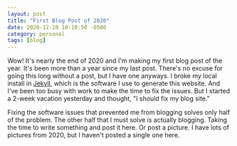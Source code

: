 ```yaml
---
layout: post
title: "First Blog Post of 2020"
date: 2020-12-20 10:10:50 -0500
category: personal
tags: [blog]
---
```

Wow! It's nearly the end of 2020 and I'm making my first blog post of the year. It's been more than a year since my last post. There's no excuse for going this long without a post, but I have one anyways. I broke my local install in [Jekyll](https://jekyllrb.com), which is the software I use to generate this website. And I've been too busy with work to make the time to fix the issues. But I started a 2-week vacation yesterday and thought, "I should fix my blog site."

Fixing the software issues that prevented me from blogging solves only half of the problem. The other half that I must solve is actually blogging. Taking the time to write something and post it here. Or post a picture. I have lots of pictures from 2020, but I haven't posted a single one here.